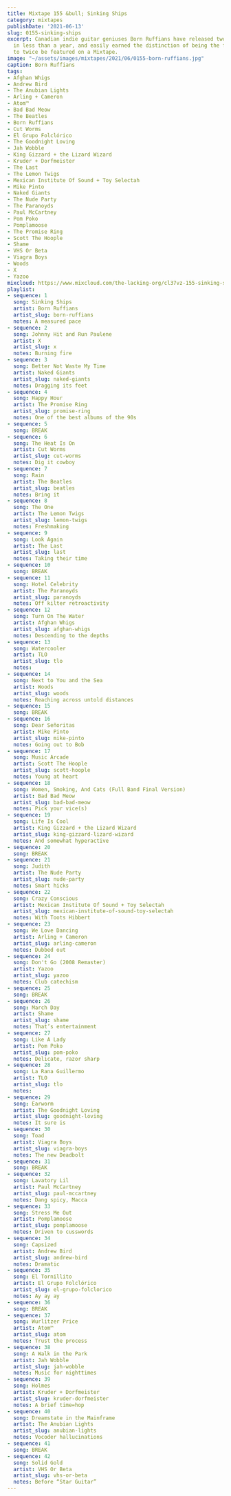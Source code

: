```yaml
---
title: Mixtape 155 &bull; Sinking Ships
category: mixtapes
publishDate: '2021-06-13'
slug: 0155-sinking-ships
excerpt: Canadian indie guitar geniuses Born Ruffians have released two great albums
  in less than a year, and easily earned the distinction of being the first artist
  to twice be featured on a Mixtape.
image: "~/assets/images/mixtapes/2021/06/0155-born-ruffians.jpg"
caption: Born Ruffians
tags:
- Afghan Whigs
- Andrew Bird
- The Anubian Lights
- Arling + Cameron
- Atom™
- Bad Bad Meow
- The Beatles
- Born Ruffians
- Cut Worms
- El Grupo Folclórico
- The Goodnight Loving
- Jah Wobble
- King Gizzard + the Lizard Wizard
- Kruder + Dorfmeister
- The Last
- The Lemon Twigs
- Mexican Institute Of Sound + Toy Selectah
- Mike Pinto
- Naked Giants
- The Nude Party
- The Paranoyds
- Paul McCartney
- Pom Poko
- Pomplamoose
- The Promise Ring
- Scott The Hoople
- Shame
- VHS Or Beta
- Viagra Boys
- Woods
- X
- Yazoo
mixcloud: https://www.mixcloud.com/the-lacking-org/cl37vz-155-sinking-ships/
playlist:
- sequence: 1
  song: Sinking Ships
  artist: Born Ruffians
  artist_slug: born-ruffians
  notes: A measured pace
- sequence: 2
  song: Johnny Hit and Run Paulene
  artist: X
  artist_slug: x
  notes: Burning fire
- sequence: 3
  song: Better Not Waste My Time
  artist: Naked Giants
  artist_slug: naked-giants
  notes: Dragging its feet
- sequence: 4
  song: Happy Hour
  artist: The Promise Ring
  artist_slug: promise-ring
  notes: One of the best albums of the 90s
- sequence: 5
  song: BREAK
- sequence: 6
  song: The Heat Is On
  artist: Cut Worms
  artist_slug: cut-worms
  notes: Dig it cowboy
- sequence: 7
  song: Rain
  artist: The Beatles
  artist_slug: beatles
  notes: Bring it
- sequence: 8
  song: The One
  artist: The Lemon Twigs
  artist_slug: lemon-twigs
  notes: Freshmaking
- sequence: 9
  song: Look Again
  artist: The Last
  artist_slug: last
  notes: Taking their time
- sequence: 10
  song: BREAK
- sequence: 11
  song: Hotel Celebrity
  artist: The Paranoyds
  artist_slug: paranoyds
  notes: Off kilter retroactivity
- sequence: 12
  song: Turn On The Water
  artist: Afghan Whigs
  artist_slug: afghan-whigs
  notes: Descending to the depths
- sequence: 13
  song: Watercooler
  artist: TLO
  artist_slug: tlo
  notes:
- sequence: 14
  song: Next to You and the Sea
  artist: Woods
  artist_slug: woods
  notes: Reaching across untold distances
- sequence: 15
  song: BREAK
- sequence: 16
  song: Dear Señoritas
  artist: Mike Pinto
  artist_slug: mike-pinto
  notes: Going out to Bob
- sequence: 17
  song: Music Arcade
  artist: Scott The Hoople
  artist_slug: scott-hoople
  notes: Young at heart
- sequence: 18
  song: Women, Smoking, And Cats (Full Band Final Version)
  artist: Bad Bad Meow
  artist_slug: bad-bad-meow
  notes: Pick your vice(s)
- sequence: 19
  song: Life Is Cool
  artist: King Gizzard + the Lizard Wizard
  artist_slug: king-gizzard-lizard-wizard
  notes: And somewhat hyperactive
- sequence: 20
  song: BREAK
- sequence: 21
  song: Judith
  artist: The Nude Party
  artist_slug: nude-party
  notes: Smart hicks
- sequence: 22
  song: Crazy Conscious
  artist: Mexican Institute Of Sound + Toy Selectah
  artist_slug: mexican-institute-of-sound-toy-selectah
  notes: With Toots Hibbert
- sequence: 23
  song: We Love Dancing
  artist: Arling + Cameron
  artist_slug: arling-cameron
  notes: Dubbed out
- sequence: 24
  song: Don't Go (2008 Remaster)
  artist: Yazoo
  artist_slug: yazoo
  notes: Club catechism
- sequence: 25
  song: BREAK
- sequence: 26
  song: March Day
  artist: Shame
  artist_slug: shame
  notes: That’s entertainment
- sequence: 27
  song: Like A Lady
  artist: Pom Poko
  artist_slug: pom-poko
  notes: Delicate, razor sharp
- sequence: 28
  song: La Rana Guillermo
  artist: TLO
  artist_slug: tlo
  notes:
- sequence: 29
  song: Earworm
  artist: The Goodnight Loving
  artist_slug: goodnight-loving
  notes: It sure is
- sequence: 30
  song: Toad
  artist: Viagra Boys
  artist_slug: viagra-boys
  notes: The new Deadbolt
- sequence: 31
  song: BREAK
- sequence: 32
  song: Lavatory Lil
  artist: Paul McCartney
  artist_slug: paul-mccartney
  notes: Dang spicy, Macca
- sequence: 33
  song: Stress Me Out
  artist: Pomplamoose
  artist_slug: pomplamoose
  notes: Driven to cusswords
- sequence: 34
  song: Capsized
  artist: Andrew Bird
  artist_slug: andrew-bird
  notes: Dramatic
- sequence: 35
  song: El Tornillito
  artist: El Grupo Folclórico
  artist_slug: el-grupo-folclorico
  notes: Ay ay ay
- sequence: 36
  song: BREAK
- sequence: 37
  song: Wurlitzer Price
  artist: Atom™
  artist_slug: atom
  notes: Trust the process
- sequence: 38
  song: A Walk in the Park
  artist: Jah Wobble
  artist_slug: jah-wobble
  notes: Music for nighttimes
- sequence: 39
  song: Holmes
  artist: Kruder + Dorfmeister
  artist_slug: kruder-dorfmeister
  notes: A brief time=hop
- sequence: 40
  song: Dreamstate in the Mainframe
  artist: The Anubian Lights
  artist_slug: anubian-lights
  notes: Vocoder hallucinations
- sequence: 41
  song: BREAK
- sequence: 42
  song: Solid Gold
  artist: VHS Or Beta
  artist_slug: vhs-or-beta
  notes: Before “Star Guitar”
---
```


